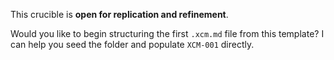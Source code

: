 This crucible is **open for replication and refinement**.

Would you like to begin structuring the first `.xcm.md` file from this template? I can help you seed the folder and populate `XCM-001` directly.